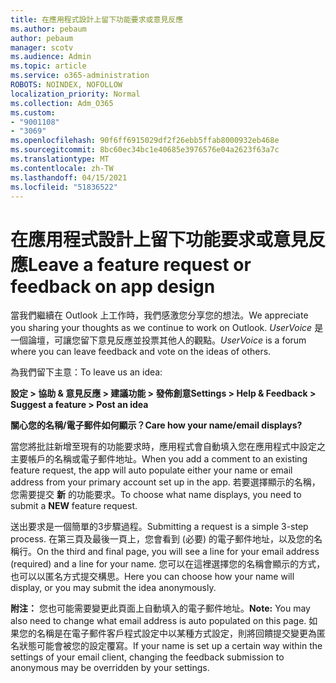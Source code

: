 ```yaml
---
title: 在應用程式設計上留下功能要求或意見反應
ms.author: pebaum
author: pebaum
manager: scotv
ms.audience: Admin
ms.topic: article
ms.service: o365-administration
ROBOTS: NOINDEX, NOFOLLOW
localization_priority: Normal
ms.collection: Adm_O365
ms.custom:
- "9001108"
- "3069"
ms.openlocfilehash: 90f6ff6915029df2f26ebb5ffab8000932eb468e
ms.sourcegitcommit: 8bc60ec34bc1e40685e3976576e04a2623f63a7c
ms.translationtype: MT
ms.contentlocale: zh-TW
ms.lasthandoff: 04/15/2021
ms.locfileid: "51836522"
---
```

# <a name="leave-a-feature-request-or-feedback-on-app-design"></a><span data-ttu-id="4e2b4-102">在應用程式設計上留下功能要求或意見反應</span><span class="sxs-lookup"><span data-stu-id="4e2b4-102">Leave a feature request or feedback on app design</span></span>

<span data-ttu-id="4e2b4-103">當我們繼續在 Outlook 上工作時，我們感激您分享您的想法。</span><span class="sxs-lookup"><span data-stu-id="4e2b4-103">We appreciate you sharing your thoughts as we continue to work on Outlook.</span></span> <span data-ttu-id="4e2b4-104">*UserVoice* 是一個論壇，可讓您留下意見反應並投票其他人的觀點。</span><span class="sxs-lookup"><span data-stu-id="4e2b4-104">*UserVoice* is a forum where you can leave feedback and vote on the ideas of others.</span></span>  

<span data-ttu-id="4e2b4-105">為我們留下主意：</span><span class="sxs-lookup"><span data-stu-id="4e2b4-105">To leave us an idea:</span></span> 

<span data-ttu-id="4e2b4-106">**設定 > 協助 & 意見反應 > 建議功能 > 發佈創意**</span><span class="sxs-lookup"><span data-stu-id="4e2b4-106">**Settings > Help & Feedback > Suggest a feature > Post an idea**</span></span> 

<span data-ttu-id="4e2b4-107">**關心您的名稱/電子郵件如何顯示？**</span><span class="sxs-lookup"><span data-stu-id="4e2b4-107">**Care how your name/email displays?**</span></span>

<span data-ttu-id="4e2b4-108">當您將批註新增至現有的功能要求時，應用程式會自動填入您在應用程式中設定之主要帳戶的名稱或電子郵件地址。</span><span class="sxs-lookup"><span data-stu-id="4e2b4-108">When you add a comment to an existing feature request, the app will auto populate either your name or email address from your primary account set up in the app.</span></span> <span data-ttu-id="4e2b4-109">若要選擇顯示的名稱，您需要提交 **新** 的功能要求。</span><span class="sxs-lookup"><span data-stu-id="4e2b4-109">To choose what name displays, you need to submit a **NEW** feature request.</span></span> 

<span data-ttu-id="4e2b4-110">送出要求是一個簡單的3步驟過程。</span><span class="sxs-lookup"><span data-stu-id="4e2b4-110">Submitting a request is a simple 3-step process.</span></span> <span data-ttu-id="4e2b4-111">在第三頁及最後一頁上，您會看到 (必要) 的電子郵件地址，以及您的名稱行。</span><span class="sxs-lookup"><span data-stu-id="4e2b4-111">On the third and final page, you will see a line for your email address (required) and a line for your name.</span></span> <span data-ttu-id="4e2b4-112">您可以在這裡選擇您的名稱會顯示的方式，也可以以匿名方式提交構思。</span><span class="sxs-lookup"><span data-stu-id="4e2b4-112">Here you can choose how your name will display, or you may submit the idea anonymously.</span></span> 

<span data-ttu-id="4e2b4-113">**附注：** 您也可能需要變更此頁面上自動填入的電子郵件地址。</span><span class="sxs-lookup"><span data-stu-id="4e2b4-113">**Note:** You may also need to change what email address is auto populated on this page.</span></span> <span data-ttu-id="4e2b4-114">如果您的名稱是在電子郵件客戶程式設定中以某種方式設定，則將回饋提交變更為匿名狀態可能會被您的設定覆寫。</span><span class="sxs-lookup"><span data-stu-id="4e2b4-114">If your name is set up a certain way within the settings of your email client, changing the feedback submission to anonymous may be overridden by your settings.</span></span> 
